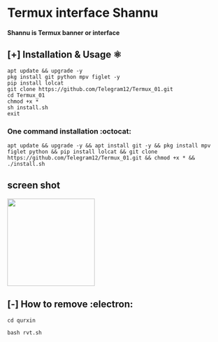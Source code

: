 # Termux interface Shannu


#### Shannu is Termux banner or interface

## [+] Installation & Usage :atom_symbol:
```
apt update && upgrade -y 
pkg install git python mpv figlet -y
pip install lolcat
git clone https://github.com/Telegram12/Termux_01.git
cd Termux_01
chmod +x *
sh install.sh
exit
```
### One command installation :octocat:
```
apt update && upgrade -y && apt install git -y && pkg install mpv figlet python && pip install lolcat && git clone https://github.com/Telegram12/Termux_01.git && chmod +x * && ./install.sh
```
## screen shot

<img width="200px" src="/s.jpg" >

## [-] How to remove :electron:
```
cd qurxin

bash rvt.sh
```


